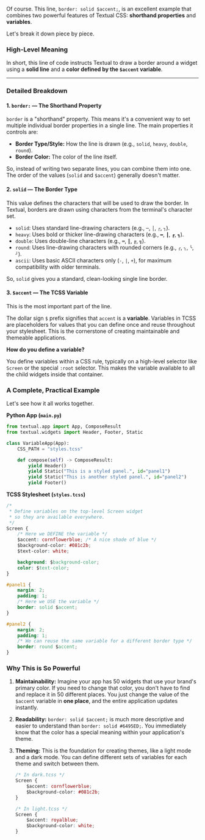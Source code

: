 Of course. This line, `border: solid $accent;`, is an excellent example that combines two powerful features of Textual CSS: **shorthand properties** and **variables**.

Let's break it down piece by piece.

### High-Level Meaning

In short, this line of code instructs Textual to draw a border around a widget using a **solid line** and a **color defined by the `$accent` variable**.

---

### Detailed Breakdown

#### 1. `border:` — The Shorthand Property

`border` is a "shorthand" property. This means it's a convenient way to set multiple individual border properties in a single line. The main properties it controls are:

*   **Border Type/Style:** How the line is drawn (e.g., `solid`, `heavy`, `double`, `round`).
*   **Border Color:** The color of the line itself.

So, instead of writing two separate lines, you can combine them into one. The order of the values (`solid` and `$accent`) generally doesn't matter.

#### 2. `solid` — The Border Type

This value defines the characters that will be used to draw the border. In Textual, borders are drawn using characters from the terminal's character set.

*   `solid`: Uses standard line-drawing characters (e.g., `─`, `│`, `┌`, `┐`).
*   `heavy`: Uses bold or thicker line-drawing characters (e.g., `━`, `┃`, `┏`, `┓`).
*   `double`: Uses double-line characters (e.g., `═`, `║`, `╔`, `╗`).
*   `round`: Uses line-drawing characters with rounded corners (e.g., `╭`, `╮`, `╰`, `╯`).
*   `ascii`: Uses basic ASCII characters only (`-`, `|`, `+`), for maximum compatibility with older terminals.

So, `solid` gives you a standard, clean-looking single line border.

#### 3. `$accent` — The TCSS Variable

This is the most important part of the line.

The dollar sign `$` prefix signifies that `accent` is a **variable**. Variables in TCSS are placeholders for values that you can define once and reuse throughout your stylesheet. This is the cornerstone of creating maintainable and themeable applications.

**How do you define a variable?**

You define variables within a CSS rule, typically on a high-level selector like `Screen` or the special `:root` selector. This makes the variable available to all the child widgets inside that container.

### A Complete, Practical Example

Let's see how it all works together.

**Python App (`main.py`)**
```python
from textual.app import App, ComposeResult
from textual.widgets import Header, Footer, Static

class VariableApp(App):
    CSS_PATH = "styles.tcss"

    def compose(self) -> ComposeResult:
        yield Header()
        yield Static("This is a styled panel.", id="panel1")
        yield Static("This is another styled panel.", id="panel2")
        yield Footer()
```

**TCSS Stylesheet (`styles.tcss`)**
```css
/*
 * Define variables on the top-level Screen widget
 * so they are available everywhere.
 */
Screen {
    /* Here we DEFINE the variable */
    $accent: cornflowerblue; /* A nice shade of blue */
    $background-color: #081c2b;
    $text-color: white;

    background: $background-color;
    color: $text-color;
}

#panel1 {
    margin: 2;
    padding: 1;
    /* Here we USE the variable */
    border: solid $accent;
}

#panel2 {
    margin: 2;
    padding: 1;
    /* We can reuse the same variable for a different border type */
    border: round $accent;
}
```

### Why This is So Powerful

1.  **Maintainability:** Imagine your app has 50 widgets that use your brand's primary color. If you need to change that color, you don't have to find and replace it in 50 different places. You just change the value of the `$accent` variable in **one place**, and the entire application updates instantly.

2.  **Readability:** `border: solid $accent;` is much more descriptive and easier to understand than `border: solid #6495ED;`. You immediately know that the color has a special meaning within your application's theme.

3.  **Theming:** This is the foundation for creating themes, like a light mode and a dark mode. You can define different sets of variables for each theme and switch between them.

    ```css
    /* In dark.tcss */
    Screen {
        $accent: cornflowerblue;
        $background-color: #081c2b;
    }

    /* In light.tcss */
    Screen {
        $accent: royalblue;
        $background-color: white;
    }
    ```
